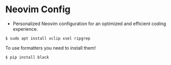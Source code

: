# Neovim Config

- Personalized Neovim configuration for an optimized and efficient coding experience.

```
$ sudo apt install xclip xsel ripgrep
```
To use formatters you need to install them!
```
$ pip install black
```

